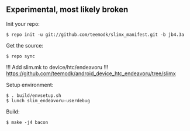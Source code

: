 Experimental, most likely broken
--------------------------------

Init your repo:

    $ repo init -u git://github.com/teemodk/slimx_manifest.git -b jb4.3a

Get the source:

    $ repo sync

!!! Add slim.mk to device/htc/endeavoru 
!!! https://github.com/teemodk/android_device_htc_endeavoru/tree/slimx

Setup environment:

    $ . build/envsetup.sh
    $ lunch slim_endeavoru-userdebug

Build:

    $ make -j4 bacon
